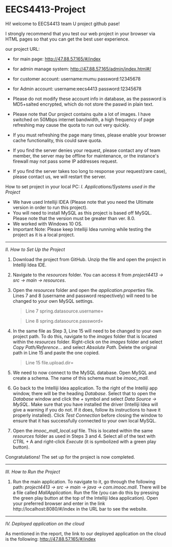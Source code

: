 # EECS4413-Project

Hi! welcome to EECS4413 team U project github pase! 

I strongly recommend that you test our web project in your browser via HTML pages so that you can get the best user experience.


our project URL: 
- for main page:
http://47.88.57.165/#/index

- for admin manage system:
http://47.88.57.165/admin/index.html#/

- for customer account:
username:mumu	password:12345678

- for Admin account:
username:eecs4413	password:12345678



- Please do not modify these account info in database, as the password is MD5+salted encrypted, which do not store the paswd in plain text.

- Please note that Our project contains quite a lot of images. I have switched on 50Mbps internet bandwidth, 
 a high frequency of page refreshing may cause the quota to run out very quickly.

- If you must refreshing the page many times, please enable your browser cache functionality, this could save quota.

- If you find the server denies your request, please contact any of team member, the server may be offline for maintenance, 
or the instance's firewall may not pass some IP addresses request.

- If you find the server takes too long to response your request(rare case), please contact us, we will restart the server.



























How to set project in your local PC:
_I. Applications/Systems used in the Project_

- We have used Intelliji IDEA (Please note that you need the Ultimate version in order to run this project).
- You will need to install MySQL as this project is based off MySQL. Please note that the version must be greater than ver. 8.0. 
- We worked with Windows 10 OS. 
- Important Note: Please keep Intelliji Idea running while testing the project as it is a local project.

---

_II. How to Set Up the Project_

1. Download the project from GitHub. Unzip the file and open the project in Intelliji Idea IDE.
2. Navigate to the _resources_ folder. You can access it from _project4413 -> src -> main -> resources_.
3. Open the _resources_ folder and open the _application.properties_ file. Lines 7 and 8 (username and password respectively) will need to be changed to your own MySQL settings.

      > Line 7 spring.datasource.username=
      
      > Line 8 spring.datasource.password=
      
4. In the same file as Step 3, Line 15 will need to be changed to your own project path. To do this, navigate to the _images_ folder that is located within the _resources_ folder. Right-click on the _images_ folder and select _Copy Path/Reference..._ and select _Absolute Path_. Delete the original path in Line 15 and paste the one copied. 

      > Line 15 file.upload.dir=

5. We need to now connect to the MySQL database. Open MySQL and create a schema. The name of this schema must be _imooc_mall_. 
6. Go back to the Intelliji Idea application. To the right of the Intelliji app window, there will be the heading _Database_. Select that to open the _Database_ window and click the _+_ symbol and select _Data Source -> MySQL_. Make sure that you have installed the driver (Intelliji Idea will give a warning if you do not. If it does, follow its instructions to have it properly installed). Click _Test Connection_ before closing the window to ensure that it has successfully connected to your own local MySQL.
7. Open the _imooc_mall_local.sql_ file. This is located within the same _resources_ folder as used in Steps 3 and 4. Select all of the text with CTRL + A and right-click _Execute_ (it is symbolized with a green play button). 

Congratulations! The set up for the project is now completed.

---

_III. How to Run the Project_

1. Run the main application. To navigate to it, go through the following path: _project4413 -> src -> main -> java -> com.imooc.mall_. There will be a file called _MallApplication_. Run the file (you can do this by pressing the green play button at the top of the Intelliji Idea application). Open your preferred browser and enter in the link http://localhost:8080/#/index in the URL bar to see the website.

---

_IV. Deployed application on the cloud_

As mentioned in the report, the link to our deployed application on the cloud is the following: http://47.88.57.165/#/index
